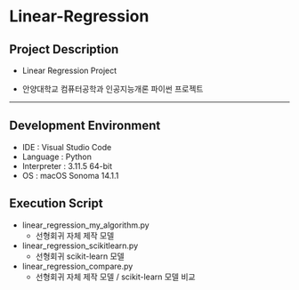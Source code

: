 # Linear-Regression


## Project Description
- Linear Regression Project

- 안양대학교 컴퓨터공학과 인공지능개론 파이썬 프로젝트

---

## Development Environment

- IDE : Visual Studio Code
- Language : Python
- Interpreter : 3.11.5 64-bit
- OS : macOS Sonoma 14.1.1

## Execution Script
- linear_regression_my_algorithm.py
    - 선형회귀 자체 제작 모델
- linear_regression_scikitlearn.py
    - 선형회귀 scikit-learn 모델
- linear_regression_compare.py
    - 선형회귀 자체 제작 모델 / scikit-learn 모델 비교
